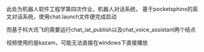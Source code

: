 此处为机器人软件工程学第四次作业，机器人对话系统，
基于pocketsphinx的英文对话系统，使用chat.launch文件便完成启动

而基于科大讯飞的需要运行chat_iat_publish以及chat_voice_assistant两个结点

视频使用的是kazam，可能无法直接在windows下直接播放
